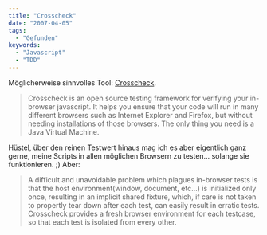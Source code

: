 ```yaml
---
title: "Crosscheck"
date: "2007-04-05"
tags:
  - "Gefunden"
keywords:
  - "Javascript"
  - "TDD"
---
```


Möglicherweise sinnvolles Tool: [Crosscheck](http://thefrontside.net/crosscheck "Crosscheck Browserless Testing Framework").

> Crosscheck is an open source testing framework for verifying your in-browser javascript. It helps you ensure that your code will run in many different browsers such as Internet Explorer and Firefox, but without needing installations of those browsers. The only thing you need is a Java Virtual Machine.

Hüstel, über den reinen Testwert hinaus mag ich es aber eigentlich ganz gerne, meine Scripts in allen möglichen Browsern zu testen… solange sie funktionieren. ;) Aber:

> A difficult and unavoidable problem which plagues in-browser tests is that the host environment(window, document, etc...) is initialized only once, resulting in an implicit shared fixture, which, if care is not taken to propertly tear down after each test, can easily result in erratic tests. Crosscheck provides a fresh browser environment for each testcase, so that each test is isolated from every other.
